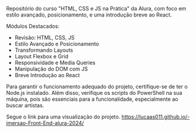 Repositório do curso "HTML, CSS e JS na Prática" da Alura, com foco em estilo avançado, posicionamento, e uma introdução breve ao React.

Módulos Destacados:
- Revisão: HTML, CSS, JS
- Estilo Avançado e Posicionamento
- Transformando Layouts
- Layout Flexbox e Grid
- Responsividade e Media Queries
- Manipulação do DOM com JS
- Breve Introdução ao React

Para garantir o funcionamento adequado do projeto, certifique-se de ter o Node.js instalado. Além disso, verifique os scripts do PowerShell na sua máquina, pois são essenciais para a funcionalidade, especialmente ao buscar artistas. 

Segue o link para uma visualização do projeto.
https://lucaas011.github.io/-imersao-Front-End-alura-2024/
